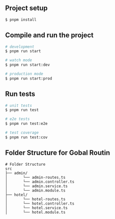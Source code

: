## Project setup

```bash
$ pnpm install
```

## Compile and run the project

```bash
# development
$ pnpm run start

# watch mode
$ pnpm run start:dev

# production mode
$ pnpm run start:prod
```

## Run tests

```bash
# unit tests
$ pnpm run test

# e2e tests
$ pnpm run test:e2e

# test coverage
$ pnpm run test:cov
```

## Folder Structure for Gobal Routin

```
# Folder Structure
src
├── admin/
│       └── admin-routes.ts
│       └── admin.controller.ts
│       └── admin.service.ts
│       └── admin.module.ts
├── hotel/
│       └── hotel-routes.ts
│       └── hotel.controller.ts
│       └── hotel.service.ts
│       └── hotel.module.ts
```

